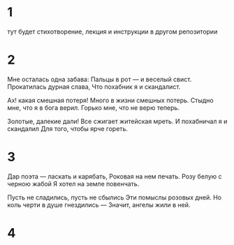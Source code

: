 # 1
тут будет стихотворение, лекция и инструкции в другом репозитории
# 2
Мне осталась одна забава:
Пальцы в рот — и веселый свист.
Прокатилась дурная слава,
Что похабник я и скандалист.

Ах! какая смешная потеря!
Много в жизни смешных потерь.
Стыдно мне, что я в бога верил.
Горько мне, что не верю теперь.

Золотые, далекие дали!
Все сжигает житейская мреть.
И похабничал я и скандалил
Для того, чтобы ярче гореть.
# 3
Дар поэта — ласкать и карябать,
Роковая на нем печать.
Розу белую с черною жабой
Я хотел на земле повенчать.

Пусть не сладились, пусть не сбылись
Эти помыслы розовых дней.
Но коль черти в душе гнездились —
Значит, ангелы жили в ней.
# 4
